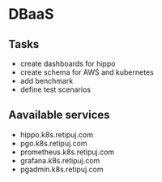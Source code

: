 # DBaaS

## Tasks
- create dashboards for hippo
- create schema for AWS and kubernetes
- add benchmark
- define test scenarios

## Aavailable services
- hippo.k8s.retipuj.com
- pgo.k8s.retipuj.com
- prometheus.k8s.retipuj.com
- grafana.k8s.retipuj.com
- pgadmin.k8s.retipuj.com